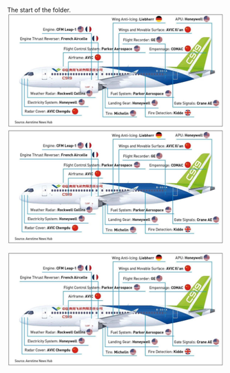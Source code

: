 The start of the folder.  
![C919技术栈](./技术栈c919.jpeg)
<img src="./技术栈c919.jpeg" style="width:45em"/>

<div style="max-width:45em"><img src="./技术栈c919.jpeg"/></div>
